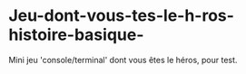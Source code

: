 # Jeu-dont-vous-tes-le-h-ros-histoire-basique-
Mini jeu 'console/terminal' dont vous êtes le héros, pour test. 
